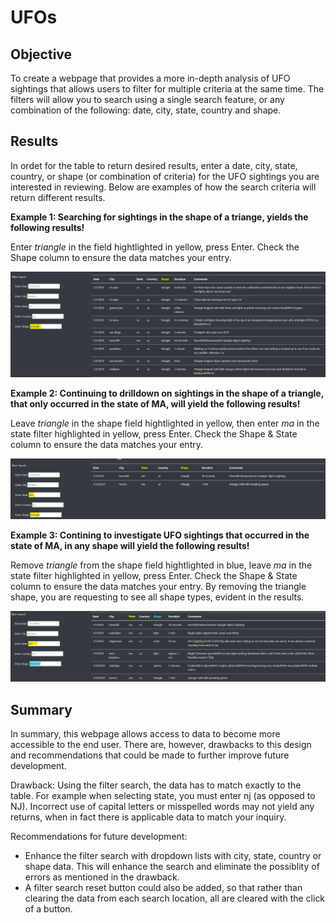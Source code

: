 # UFOs

## Objective
To create a webpage that provides a more in-depth analysis of UFO sightings that allows users to filter for multiple criteria at the same time.  The filters will allow you to search using a single search feature, or any combination of the following: date, city, state, country and shape.

## Results
In ordet for the table to return desired results, enter a date, city, state, country, or shape (or combination of criteria) for the UFO sightings you are interested in reviewing. Below are examples of how the search criteria will return different results.

**Example 1: Searching for sightings in the shape of a triange, yields the following results!**

Enter *triangle* in the field hightlighted in yellow, press Enter. Check the Shape column to ensure the data matches your entry. 

![](https://github.com/havgirl/UFOs/blob/1c7957aba708de41713baf13f676136b15f40e22/UFOs_Challenge/Images/Shape.png)

**Example 2: Continuing to drilldown on sightings in the shape of a triangle, that only occurred in the state of MA, will yield the following results!**

Leave *triangle* in the shape field hightlighted in yellow, then enter *ma* in the state filter highlighted in yellow, press Enter. Check the Shape & State column to ensure the data matches your entry. 

![](https://github.com/havgirl/UFOs/blob/1c7957aba708de41713baf13f676136b15f40e22/UFOs_Challenge/Images/Shape_State.png)

**Example 3: Contining to investigate UFO sightings that occurred in the state of MA, in any shape will yield the following results!**

Remove *triangle* from the shape field hightlighted in blue, leave *ma* in the state filter highlighted in yellow, press Enter. Check the Shape & State column to ensure the data matches your entry. By removing the triangle shape, you are requesting to see all shape types, evident in the results. 

![](https://github.com/havgirl/UFOs/blob/1c7957aba708de41713baf13f676136b15f40e22/UFOs_Challenge/Images/State.png)

## Summary

In summary, this webpage allows access to data to become more accessible to the end user.  There are, however, drawbacks to this design and recommendations that could be made to further improve future development.

Drawback: Using the filter search, the data has to match exactly to the table. For example when selecting state, you must enter nj (as opposed to NJ). Incorrect use of capital letters or misspelled words may not yield any returns, when in fact there is applicable data to match your inquiry.

Recommendations for future development:
- Enhance the filter search with dropdown lists with city, state, country or shape data. This will enhance the search and eliminate the possiblity of errors as mentioned in the drawback.
- A filter search reset button could also be added, so that rather than clearing the data from each search location, all are cleared with the click of a button.

